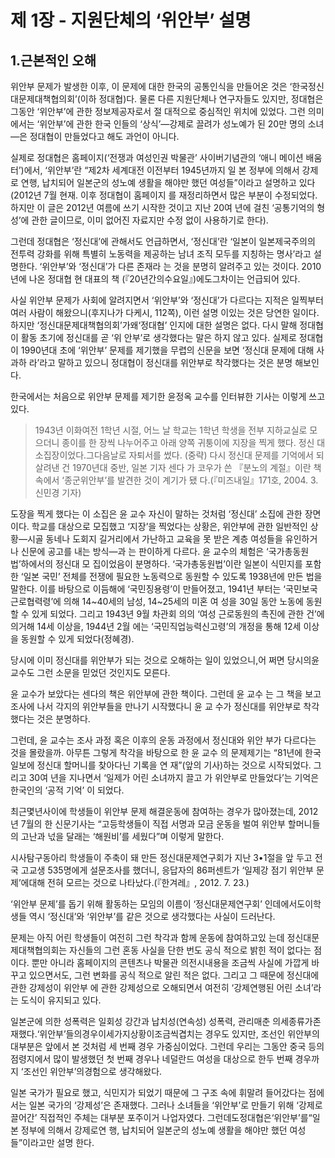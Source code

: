 # 제 1장 - 지원단체의 ‘위안부’ 설명

## 1.근본적인 오해

위안부 문제가 발생한 이후, 이 문제에 대한 한국의 공통인식을 만들어온 것은 ‘한국정신대문제대책협의회’(이하 정대협)다. 물론 다른 지원단체나 연구자들도 있지만, 정대협은 그동안 ‘위안부’에 관한 정보제공자로서 절 대적으로 중심적인 위치에 있었다. 그런 의미에서는 ‘위안부’에 관한 한국 인들의 ‘상식’—강제로 끌려가 성노예가 된 20만 명의 소녀—은 정대협이 만들었다고 해도 과언이 아니다.

실제로 정대협은 홈페이지(‘전쟁과 여성인권 박물관’ 사이버기념관의 ‘애니 메이션 배움터’)에서, ‘위안부’란 “제2차 세계대전 이전부터 1945년까지 일 본 정부에 의해서 강제로 연행, 납치되어 일본군의 성노예 생활을 해야만 했던 여성들”이라고 설명하고 있다(2012년 7월 현재. 이후 정대협이 홈페이지 를 재정리하면서 많은 부분이 수정되었다. 하지만 이 글은 2012년 여름에 쓰기 시작한 것이고 지난 20여 년에 걸친 ‘공통기억의 형성’에 관한 글이므로, 이미 없어진 자료지만 수정 없이 사용하기로 한다).

그런데 정대협은 ‘정신대’에 관해서도 언급하면서, ‘정신대’란 ‘일본이 일본제국주의의 전투력 강화를 위해 특별히 노동력을 제공하는 남녀 조직 모두를 지칭하는 명사’라고 설명한다. ‘위안부’와 ‘정신대’가 다른 존재라 는 것을 분명히 알려주고 있는 것이다. 2010년에 나온 정대협 현 대표의 책 (『20년간의수요일』)에도그차이는 언급되어 있다.

사실 위안부 문제가 사회에 알려지면서 ‘위안부’와 ‘정신대’가 다르다는 지적은 일찍부터 여러 사람이 해왔으니(후지나가 다케시, 112쪽), 이런 설명 이있는 것은 당연한 일이다. 하지만 ‘정신대문제대책협의회’가왜‘정대협’ 인지에 대한 설명은 없다. 다시 말해 정대협이 활동 초기에 정신대를 곧 ‘위 안부’로 생각했다는 말은 하지 않고 있다. 실제로 정대협이 1990년대 초에 ‘위안부’ 문제를 제기했을 무렵의 신문을 보면 ‘정신대 문제에 대해 사과하 라’라고 말하고 있으니 정대협이 정신대를 위안부로 착각했다는 것은 분명 해보인다.

한국에서는 처음으로 위안부 문제를 제기한 윤정옥 교수를 인터뷰한 기사는 이렇게 쓰고 있다.

> 1943년 이화여전 1학년 시절, 어느 날 학교는 1학년 학생을 전부 지하교실로 모 으더니 종이를 한 장씩 나누어주고 아래 양쪽 귀퉁이에 지장을 찍게 했다. 정신 대소집장이었다.그다음날로 자퇴서를 썼다. (중략) 다시 정신대 문제를 기억에서 되살려낸 건 1970년대 중반, 일본 기자 센다 가 코우가 쓴 『분노의 계절』이란 책 속에서 ‘종군위안부’를 발견한 것이 계기가 됐 다.(『미즈내일』171호, 2004. 3. 신민경 기자)

도장을 찍게 했다는 이 소집은 윤 교수 자신이 말하는 것처럼 ‘정신대’ 소집에 관한 장면이다. 학교를 대상으로 모집했고 ‘지장’을 찍었다는 상황은, 위안부에 관한 일반적인 상황—시골 동네나 도회지 길거리에서 가난하고 교육을 못 받은 계층 여성들을 유인하거나 신문에 공고를 내는 방식—과 는 판이하게 다르다. 윤 교수의 체험은 ‘국가총동원법’하에서의 정신대 모 집이었음이 분명하다. ‘국가총동원법’이란 일본이 식민지를 포함한 ‘일본 국민’ 전체를 전쟁에 필요한 노동력으로 동원할 수 있도록 1938년에 만든 법을 말한다. 이를 바탕으로 이듬해에 ‘국민징용령’이 만들어졌고, 1941년 부터는 ‘국민보국근로협력령’에 의해 14~40세의 남성, 14~25세의 미혼 여 성을 30일 동안 노동에 동원할 수 있게 되었다. 그리고 1943년 9월 차관회 의의 ‘여성 근로동원의 촉진에 관한 건’에 의거해 14세 이상을, 1944년 2월 에는 ‘국민직업능력신고령’의 개정을 통해 12세 이상을 동원할 수 있게 되었다(정혜경).

당시에 이미 정신대를 위안부가 되는 것으로 오해하는 일이 있었으니,어 쩌면 당시의윤교수도 그런 소문을 믿었던 것인지도 모른다.

윤 교수가 보았다는 센다의 책은 위안부에 관한 책이다. 그런데 윤 교수 는 그 책을 보고 조사에 나서 각지의 위안부들을 만나기 시작했다니 윤 교 수가 정신대를 위안부로 착각했다는 것은 분명하다.

그런데, 윤 교수는 조사 과정 혹은 이후의 운동 과정에서 정신대와 위안 부가 다르다는 것을 몰랐을까. 아무튼 그렇게 착각을 바탕으로 한 윤 교수 의 문제제기는 “81년에 한국일보에 정신대 할머니를 찾아다닌 기록을 연 재”(앞의 기사)하는 것으로 시작되었다. 그리고 30여 년을 지나면서 ‘일제가 어린 소녀까지 끌고 가 위안부로 만들었다’는 기억은 한국인의 ‘공적 기억’ 이 되었다.

최근몇년사이에 학생들이 위안부 문제 해결운동에 참여하는 경우가 많아졌는데, 2012년 7월의 한 신문기사는 “고등학생들이 직접 서명과 모금 운동을 벌여 위안부 할머니들의 고난과 넋을 달래는 ‘해원비’를 세웠다”며 이렇게 말한다.

시사탐구동아리 학생들이 주축이 돼 만든 정신대문제연구회가 지난 3•1절을 앞 두고 전국 고교생 535명에게 설문조사를 했더니, 응답자의 86퍼센트가 ‘일제강 점기 위안부 문제’에대해 전혀 모르는 것으로 나타났다.(『한겨레』, 2012. 7. 23.)

‘위안부 문제’를 돕기 위해 활동하는 모임의 이름이 ‘정신대문제연구회’ 인데에서도이학생들 역시 ‘정신대’와 ‘위안부’를 같은 것으로 생각했다는 사실이 드러난다.

문제는 아직 어린 학생들이 여전히 그런 착각과 함께 운동에 참여하고있 는데 정신대문제대책협의회는 자신들의 그런 혼동 사실을 단한 번도 공식 적으로 밝힌 적이 없다는 점이다. 뿐만 아니라 홈페이지의 콘텐츠나 박물관 의전시내용을 조금씩 사실에 가깝게 바꾸고 있으면서도, 그런 변화를 공식 적으로 알린 적은 없다. 그리고 그 때문에 정신대에 관한 강제성이 위안부 에 관한 강제성으로 오해되면서 여전히 ‘강제연행된 어린 소녀’라는 도식이 유지되고 있다.

일본군에 의한 성폭력은 일회성 강간과 납치성(연속성) 성폭력, 관리매춘 의세종류가존재했다.‘위안부’들의경우이세가지상황이조금씩겹치는 경우도 있지만, 조선인 위안부의 대부분은 앞에서 본 것처럼 세 번째 경우 가중심이었다. 그런데 우리는 그동안 중국 등의 점령지에서 많이 발생했던 첫 번째 경우나 네덜란드 여성을 대상으로 한두 번째 경우까지 ‘조선인 위안부’의경험으로 생각해왔다.

일본 국가가 필요로 했고, 식민지가 되었기 때문에 그 구조 속에 휘말려 들어갔다는 점에서는 일본 국가의 ‘강제성’은 존재했다. 그러나 소녀들을 ‘위안부’로 만들기 위해 ‘강제로 끌어간’ 직접적인 주체는 대부분 포주이거 나업자였다. 그런데도정대협은‘위안부’를“일본 정부에 의해서 강제로연 행, 납치되어 일본군의 성노예 생활을 해야만 했던 여성들”이라고만 설명 한다.